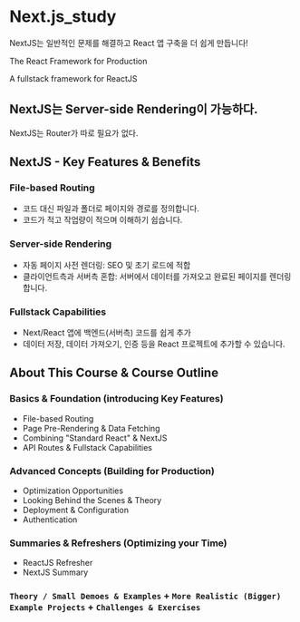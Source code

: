 # Next.js_study
NextJS는 일반적인 문제를 해결하고 React 앱 구축을 더 쉽게 만듭니다!

The React Framework for Production

A fullstack framework for ReactJS

## NextJS는 Server-side Rendering이 가능하다.
NextJS는 Router가 따로 필요가 없다. 

## NextJS - Key Features & Benefits 
### File-based Routing 
- 코드 대신 파일과 폴더로 페이지와 경로를 정의합니다.
- 코드가 적고 작업량이 적으며 이해하기 쉽습니다.

### Server-side Rendering 
- 자동 페이지 사전 렌더링: SEO 및 초기 로드에 적합
- 클라이언트측과 서버측 혼합: 서버에서 데이터를 가져오고 완료된 페이지를 렌더링합니다.

### Fullstack Capabilities 
- Next/React 앱에 백엔드(서버측) 코드를 쉽게 추가
- 데이터 저장, 데이터 가져오기, 인증 등을 React 프로젝트에 추가할 수 있습니다.
  
## About This Course & Course Outline 
### Basics & Foundation (introducing Key Features)
- File-based Routing 
- Page Pre-Rendering & Data Fetching 
- Combining "Standard React" & NextJS
- API Routes & Fullstack Capabilities 

### Advanced Concepts (Building for Production)
- Optimization Opportunities 
- Looking Behind the Scenes & Theory
- Deployment & Configuration
- Authentication

### Summaries & Refreshers (Optimizing your Time)
- ReactJS Refresher
- NextJS Summary 

### `Theory / Small Demoes & Examples` + `More Realistic (Bigger) Example Projects` + `Challenges & Exercises`